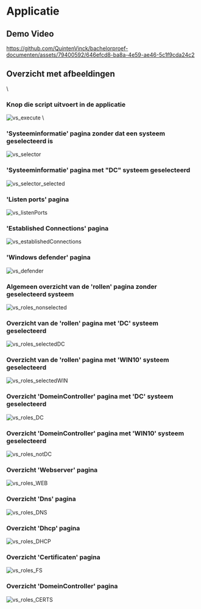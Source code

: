 # Applicatie

## Demo Video
https://github.com/QuintenVinck/bachelorproef-documenten/assets/79400592/646efcd8-ba8a-4e59-ae46-5c1f9cda24c2



## Overzicht met afbeeldingen

\

### Knop die script uitvoert in de applicatie
![vs_execute](https://github.com/QuintenVinck/bachelorproef-documenten/assets/79400592/341c9314-7fa9-4a1b-a2a2-289e614abcfd)
\
### 'Systeeminformatie' pagina zonder dat een systeem geselecteerd is
![vs_selector](https://github.com/QuintenVinck/bachelorproef-documenten/assets/79400592/ea127881-3e56-4ef9-9494-fb7afdd3d74e)
<br>
### 'Systeeminformatie' pagina met "DC" systeem geselecteerd
![vs_selector_selected](https://github.com/QuintenVinck/bachelorproef-documenten/assets/79400592/0609eeb4-000b-422f-8b97-55cdab0f5889)
<br>
### 'Listen ports' pagina
![vs_listenPorts](https://github.com/QuintenVinck/bachelorproef-documenten/assets/79400592/2b17836a-ec25-4f96-b65f-ceb1dfc67d79)
<br>
### 'Established Connections' pagina
![vs_establishedConnections](https://github.com/QuintenVinck/bachelorproef-documenten/assets/79400592/e643210d-1633-4af6-91e8-00d76b8d7523)
<br>
### 'Windows defender' pagina
![vs_defender](https://github.com/QuintenVinck/bachelorproef-documenten/assets/79400592/4ea5abb4-f967-4330-809a-3f3e48a61e4c)
<br>
### Algemeen overzicht van de 'rollen' pagina zonder geselecteerd systeem
![vs_roles_nonselected](https://github.com/QuintenVinck/bachelorproef-documenten/assets/79400592/8e3427b1-d4d4-4999-a236-51e7d1a0557e)
<br>
### Overzicht van de 'rollen' pagina met 'DC' systeem geselecteerd
![vs_roles_selectedDC](https://github.com/QuintenVinck/bachelorproef-documenten/assets/79400592/3175a091-740d-46bc-8623-d94a3ae1268b)
<br>
### Overzicht van de 'rollen' pagina met 'WIN10' systeem geselecteerd
![vs_roles_selectedWIN](https://github.com/QuintenVinck/bachelorproef-documenten/assets/79400592/6102695b-e5e9-476a-9af7-b03b12a4c4ad)
<br>
### Overzicht 'DomeinController' pagina met 'DC' systeem geselecteerd
![vs_roles_DC](https://github.com/QuintenVinck/bachelorproef-documenten/assets/79400592/1faaf3a0-3019-46dd-afd1-80374e02eca1)
<br>
### Overzicht 'DomeinController' pagina met 'WIN10' systeem geselecteerd
![vs_roles_notDC](https://github.com/QuintenVinck/bachelorproef-documenten/assets/79400592/cd31affd-b307-4754-b2ef-ed8afbffe1d7)
<br>
### Overzicht 'Webserver' pagina
![vs_roles_WEB](https://github.com/QuintenVinck/bachelorproef-documenten/assets/79400592/5eb33df9-030a-4918-9f00-5138f805c265)
<br>
### Overzicht 'Dns' pagina
![vs_roles_DNS](https://github.com/QuintenVinck/bachelorproef-documenten/assets/79400592/09e89d90-ccba-4710-95b6-89a844121494)
<br>
### Overzicht 'Dhcp' pagina
![vs_roles_DHCP](https://github.com/QuintenVinck/bachelorproef-documenten/assets/79400592/6b266334-751e-488f-a11a-8865a2252a15)
<br>
### Overzicht 'Certificaten' pagina
![vs_roles_FS](https://github.com/QuintenVinck/bachelorproef-documenten/assets/79400592/187ee602-ab2c-4031-b8d3-07f4234a1367)
<br>
### Overzicht 'DomeinController' pagina
![vs_roles_CERTS](https://github.com/QuintenVinck/bachelorproef-documenten/assets/79400592/aa9524f3-1862-4ae8-868f-4ddcd83b698b)
